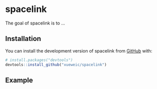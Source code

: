
<!-- README.md is generated from README.Rmd. Please edit that file -->

# spacelink

<!-- badges: start -->
<!-- badges: end -->

The goal of spacelink is to …

## Installation

You can install the development version of spacelink from
[GitHub](https://github.com/) with:

``` r
# install.packages("devtools")
devtools::install_github("xueweic/spacelink")
```

## Example
